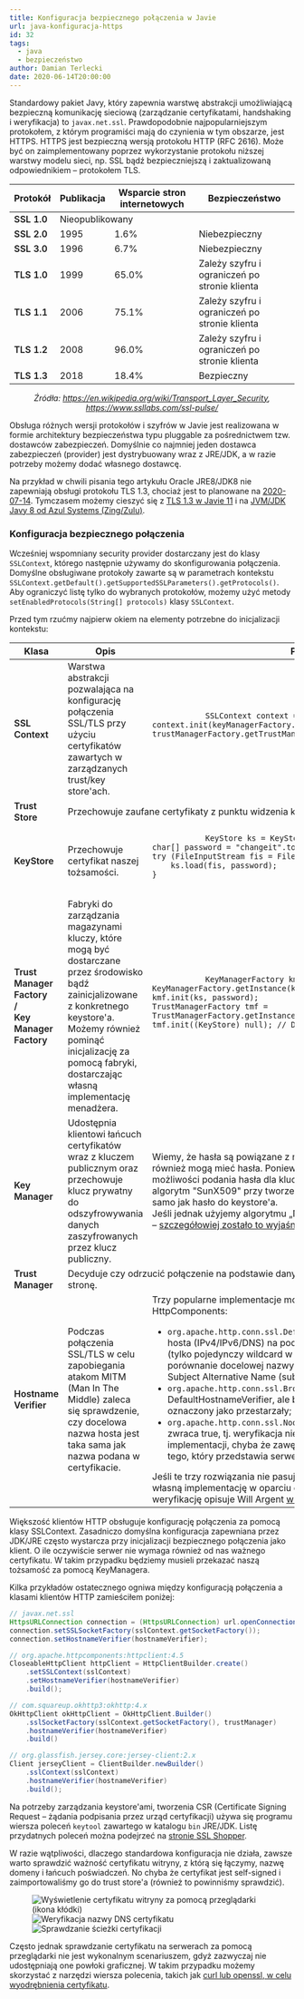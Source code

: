 ```yaml
---
title: Konfiguracja bezpiecznego połączenia w Javie
url: java-konfiguracja-https
id: 32
tags:
  - java
  - bezpieczeństwo
author: Damian Terlecki
date: 2020-06-14T20:00:00
---
```


Standardowy pakiet Javy, który zapewnia warstwę abstrakcji umożliwiającą bezpieczną komunikację sieciową (zarządzanie certyfikatami, handshaking i weryfikacja) to `javax.net.ssl`. Prawdopodobnie najpopularniejszym protokołem, z którym programiści mają do czynienia w tym obszarze, jest HTTPS. HTTPS jest bezpieczną wersją protokołu HTTP (RFC 2616). Może być on zaimplementowany poprzez wykorzystanie protokołu niższej warstwy modelu sieci, np. SSL bądź bezpieczniejszą i zaktualizowaną odpowiednikiem – protokołem TLS.

<style type="text/css" scoped>
    td:first-of-type {
        font-weight: 600;
    }
</style>
<center>
  <table class="rwd">
    <thead>
        <tr>
          <th>Protokół</th>
          <th>Publikacja</th>
          <th>Wsparcie stron internetowych</th>
          <th>Bezpieczeństwo</th>
        </tr>
    </thead>
    <tbody>
        <tr>
          <td data-label="Protokół">
              SSL 1.0
          </td>
          <td data-label="Publikacja" colspan="3">
              Nieopublikowany
          </td>
        </tr>
        <tr>
          <td data-label="Protokół">
              SSL 2.0
          </td>
          <td data-label="Publikacja">
              1995
          </td>
          <td data-label="Wsparcie stron internetowych">
              1.6%
          </td>
          <td data-label="Bezpieczeństwo" class="err">
              Niebezpieczny
          </td>
        </tr>
        <tr>
          <td data-label="Protokół">
              SSL 3.0
          </td>
          <td data-label="Publikacja">
              1996
          </td>
          <td data-label="Wsparcie stron internetowych">
              6.7%
          </td>
          <td data-label="Bezpieczeństwo" class="err">
              Niebezpieczny
          </td>
        </tr>
        <tr>
          <td data-label="Protokół">
              TLS 1.0
          </td>
          <td data-label="Publikacja">
              1999
          </td>
          <td data-label="Wsparcie stron internetowych">
              65.0%	
          </td>
          <td data-label="Bezpieczeństwo" class="warn">
              Zależy szyfru i ograniczeń po stronie klienta
          </td>
        </tr>
        <tr>
          <td data-label="Protokół">
              TLS 1.1
          </td>
          <td data-label="Publikacja">
              2006
          </td>
          <td data-label="Wsparcie stron internetowych">
              75.1%
          </td>
          <td data-label="Bezpieczeństwo" class="warn">
              Zależy szyfru i ograniczeń po stronie klienta
          </td>
        </tr>
        <tr>
          <td data-label="Protokół">
              TLS 1.2
          </td>
          <td data-label="Publikacja">
              2008
          </td>
          <td data-label="Wsparcie stron internetowych">
              96.0%
          </td>
          <td data-label="Bezpieczeństwo" class="warn">
              Zależy szyfru i ograniczeń po stronie klienta
          </td>
        </tr>
        <tr>
          <td data-label="Protokół">
              TLS 1.3
          </td>
          <td data-label="Publikacja">
              2018
          </td>
          <td data-label="Wsparcie stron internetowych">
              18.4%
          </td>
          <td data-label="Bezpieczeństwo">
              Bezpieczny
          </td>
        </tr>
      </tbody>
  </table>
  <p><i>Źródła: <a href="https://en.wikipedia.org/wiki/Transport_Layer_Security">https://en.wikipedia.org/wiki/Transport_Layer_Security</a>, <a href="https://www.ssllabs.com/ssl-pulse/">https://www.ssllabs.com/ssl-pulse/</a></i>
  </p>
</center>

Obsługa różnych wersji protokołów i szyfrów w Javie jest realizowana w formie architektury bezpieczeństwa typu pluggable za pośrednictwem tzw. dostawców zabezpieczeń. Domyślnie co najmniej jeden dostawca zabezpieczeń (provider) jest dystrybuowany wraz z JRE/JDK, a w razie potrzeby możemy dodać własnego dostawcę.

Na przykład w chwili pisania tego artykułu Oracle JRE8/JDK8 nie zapewniają obsługi protokołu TLS 1.3, chociaż jest to planowane na [2020-07-14](https://java.com/en/jre-jdk-cryptoroadmap.html). Tymczasem możemy cieszyć się z [TLS 1.3 w Javie 11](http://openjdk.java.net/jeps/332) i na [JVM/JDK Javy 8 od Azul Systems (Zing/Zulu)](https://www.azul.com/press_release/azul-systems-brings-updated-transport-layer-security-to-java-se-8/).

### Konfiguracja bezpiecznego połączenia

Wcześniej wspomniany security provider dostarczany jest do klasy `SSLContext`, którego następnie używamy do skonfigurowania połączenia. Domyślne obsługiwane protokoły zawarte są w parametrach kontekstu `SSLContext.getDefault().getSupportedSSLParameters().getProtocols()`. Aby ograniczyć listę tylko do wybranych protokołów, możemy użyć metody `setEnabledProtocols(String[] protocols)` klasy `SSLContext`.

Przed tym rzućmy najpierw okiem na elementy potrzebne do inicjalizacji kontekstu:

<table class="rwd">
   <thead>
      <tr>
         <th>Klasa</th>
         <th>Opis</th>
         <th>Przykład użycia</th>
      </tr>
   </thead>
   <tbody>
      <tr>
         <td data-label="Klasa">
            SSL<wbr>Context
         </td>
         <td data-label="Opis">
            Warstwa abstrakcji pozwalająca na konfigurację połączenia SSL/TLS przy użyciu certyfikatów zawartych w zarządzanych trust/key store'ach.
         </td>
         <td data-label="Przykład użycia">
         <pre>
            <code class="language-java">SSLContext context = SSLContext.getInstance("TLSv1.2");
context.init(keyManagerFactory.getKeyManagers(), trustManagerFactory.getTrustManagers(), null);</code>
         </pre>
      </tr>
      <tr>
         <td data-label="Klasa">
            Trust<wbr>Store
         </td>
         <td data-label="Opis" colspan="2">
            Przechowuje zaufane certyfikaty z punktu widzenia klienta.
         </td>
      </tr>
      <tr>
         <td data-label="Klasa">
            Key<wbr>Store
         </td>
         <td data-label="Opis">
            Przechowuje certyfikat naszej tożsamości.
         </td>
         <td data-label="Przykład użycia">
         <pre>
            <code class="language-java">KeyStore ks = KeyStore.getInstance("JKS");
char[] password = "changeit".toCharArray();
try (FileInputStream fis = FileInputStream("path/to/keystore")) {
    ks.load(fis, password);
}</code>
         </pre>
         </td>
      </tr>
      <tr>
         <td data-label="Klasa">
            Trust<wbr>Manager<wbr>Factory<br/>/<br/>Key<wbr>Manager<wbr>Factory
         </td>
         <td data-label="Opis">
            Fabryki do zarządzania magazynami kluczy, które mogą być dostarczane przez środowisko bądź zainicjalizowane z konkretnego keystore'a. Możemy również pominąć inicjalizację za pomocą fabryki, dostarczając własną implementację menadżera.
         </td>
         <td data-label="Przykład użycia">
         <pre>
            <code class="language-java">KeyManagerFactory kmf = KeyManagerFactory.getInstance(ksAlgorithm);
kmf.init(ks, password);
TrustManagerFactory tmf = TrustManagerFactory.getInstance(TrustManagerFactory.getDefaultAlgorithm());
tmf.init((KeyStore) null); // Default keystore will be used</code>
         </pre>
         </td>
      </tr>
      <tr>
         <td data-label="Klasa">
            Key<wbr>Manager
         </td>
         <td data-label="Opis">
            Udostępnia klientowi łańcuch certyfikatów wraz z kluczem publicznym oraz przechowuje klucz prywatny do odszyfrowywania danych zaszyfrowanych przez klucz publiczny.
         </td>
         <td data-label="Przykład użycia">
            Wiemy, że hasła są powiązane z magazynami kluczy, ale klucze prywatne również mogą mieć hasła. Ponieważ interfejs KeyManagera nie udostępnia możliwości podania hasła dla klucza prywatnego, gdy używany jest standardowy algorytm "SunX509" przy tworzeniu samej fabryki, zakłada się, że jest ono takie samo jak hasło do keystore'a.
            <br/>Jeśli jednak użyjemy algorytmu „NewSunX509”, możemy rozwiązać ten problem – <a href="https://tersesystems.com/blog/2018/09/08/keymanagers-and-keystores/">szczegółowiej zostało to wyjaśniene przz Willa Argenta</a>.
         </td>
      </tr>
      <tr>
         <td data-label="Klasa">
            Trust<wbr>Manager
         </td>
         <td data-label="Opis" colspan="2">
            Decyduje czy odrzucić połączenie na podstawie danych uwierzytelniających podanych przez drugą stronę.
         </td>
      </tr>
      <tr>
         <td data-label="Klasa">
            Hostname<wbr>Verifier
         </td>
         <td data-label="Opis">
            Podczas połączenia SSL/TLS w celu zapobiegania atakom MITM (Man In The Middle) zaleca się sprawdzenie, czy docelowa nazwa hosta jest taka sama jak nazwa podana w certyfikacie.
         </td>
         <td data-label="Przykład użycia">
            Trzy popularne implementacje można znaleźć w bibliotece Apache HttpComponents:
            <ul>
            <li><code>org.apache.http.conn.ssl.DefaultHostnameVerifier</code> – weryfikuje nazwę hosta (IPv4/IPv6/DNS) na podstawie RFC 2818 w sposób rygorystyczny (tylko pojedynczy wildcard w nazwie domeny jest dozwolony) poprzez porównanie docelowej nazwy hosta i wartości DNS Name z certyfikatu z pola Subject Alternative Name (subjectAltName);</li><li>
            <code>org.apache.http.conn.ssl.BrowserCompatHostnameVerifier</code> – podobnie do DefaultHostnameVerifier, ale bez obostrzeń związanych z wildcardem, oznaczony jako przestarzały;</li><li>
            <code>org.apache.http.conn.ssl.NoopHostnameVerifier</code> – podczas weryfikacji zwraca true, tj. weryfikacja nie jest przeprowadzana – nie należy używać tej implementacji, chyba że zawęzimy zakres dopuszczalnych certyfikatów do tego, który przedstawia serwer (<a href="https://tools.ietf.org/search/rfc6125">RFC 6125</a>).</li>
            </ul>
            Jeśli te trzy rozwiązania nie pasują do Twojego przypadku, możesz dostarczyć własną implementację w oparciu o jakieś informacje zewnętrzne. Szczegółowiej weryfikację opisuje Will Argent <a href="https://tersesystems.com/blog/2014/03/23/fixing-hostname-verification/">w kolejnym artykule</a>.
         </td>
      </tr>
    </tbody>
</table>

Większość klientów HTTP obsługuje konfigurację połączenia za pomocą klasy SSLContext. Zasadniczo domyślna konfiguracja zapewniana przez JDK/JRE często wystarcza przy inicjalizacji bezpiecznego połączenia jako klient. O ile oczywiście serwer nie wymaga również od nas ważnego certyfikatu. W takim przypadku będziemy musieli przekazać naszą tożsamość za pomocą KeyManagera.

Kilka przykładów ostatecznego ogniwa między konfiguracją połączenia a klasami klientów HTTP zamieściłem poniżej:

```java
// javax.net.ssl
HttpsURLConnection connection = (HttpsURLConnection) url.openConnection();
connection.setSSLSocketFactory(sslContext.getSocketFactory());
connection.setHostnameVerifier(hostnameVerifier);

// org.apache.httpcomponents:httpclient:4.5
CloseableHttpClient httpClient = HttpClientBuilder.create()
    .setSSLContext(sslContext)
    .setHostnameVerifier(hostnameVerifier)
    .build();

// com.squareup.okhttp3:okhttp:4.x
OkHttpClient okHttpClient = OkHttpClient.Builder()
    .sslSocketFactory(sslContext.getSocketFactory(), trustManager)
    .hostnameVerifier(hostnameVerifier)
    .build()

// org.glassfish.jersey.core:jersey-client:2.x
Client jerseyClient = ClientBuilder.newBuilder()
    .sslContext(sslContext)
    .hostnameVerifier(hostnameVerifier)
    .build();
```

Na potrzeby zarządzania keystore'ami, tworzenia CSR (Certificate Signing Request – żądania podpisania przez urząd certyfikacji) używa się programu wiersza poleceń `keytool` zawartego w katalogu `bin` JRE/JDK. Listę przydatnych poleceń można podejrzeć na [stronie SSL Shopper](https://www.sslshopper.com/article-most-common-java-keytool-keystore-commands.html).

W razie wątpliwości, dlaczego standardowa konfiguracja nie działa, zawsze warto sprawdzić ważność certyfikatu witryny, z którą się łączymy, nazwę domeny i łańcuch poświadczeń. No chyba że certyfikat jest self-signed i zaimportowaliśmy go do trust store'a (również to powinniśmy sprawdzić).

<figure class="center-text">
<img loading="lazy" class="inline inline-end" src="/img/hq/https-certificate-browser.png" alt="Wyświetlenie certyfikatu witryny za pomocą przeglądarki (ikona kłódki)" title="Wyświetlenie certyfikatu witryny za pomocą przeglądarki (ikona kłódki)">
<br/>
<img loading="lazy" class="inline inline-end" src="/img/hq/https-certificate-windows.png" alt="Weryfikacja nazwy DNS certyfikatu" title="Weryfikacja nazwy DNS certyfikatu">
<img loading="lazy" class="inline inline-end" src="/img/hq/https-certificate-certification-path.png" alt="Sprawdzanie ścieżki certyfikacji" title="Sprawdzanie ścieżki certyfikacji">
</figure>

Często jednak sprawdzanie certyfikatu na serwerach za pomocą przeglądarki nie jest wykonalnym scenariuszem, gdyż zazwyczaj nie udostępniają one powłoki graficznej. W takim przypadku możemy skorzystać z narzędzi wiersza polecenia, takich jak [curl lub openssl, w celu wyodrębnienia certyfikatu](https://serverfault.com/questions/661978/displaying-a-remote-ssl-certificate-details-using-cli-tools).
